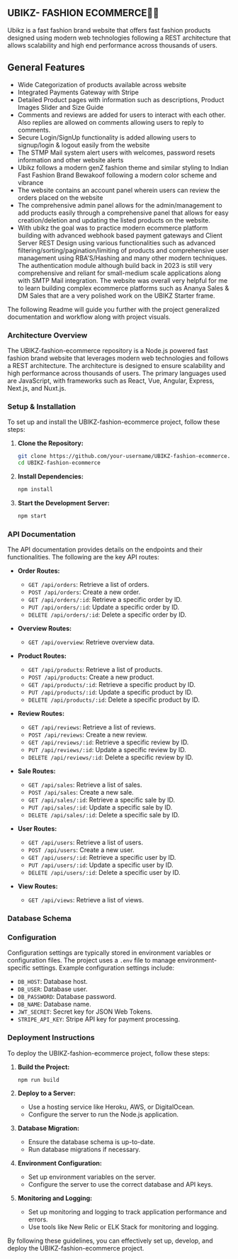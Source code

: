 ## UBIKZ- FASHION ECOMMERCE🐦‍🔥

Ubikz is a fast fashion brand website that offers fast fashion products designed using modern web technologies following a REST architecture that allows scalability and high end performance across thousands of users.

## General Features

- Wide Categorization of products available across website
- Integrated Payments Gateway with Stripe
- Detailed Product pages with information such as descriptions, Product Images Slider and Size Guide
- Comments and reviews are added for users to interact with each other. Also replies are allowed on comments allowing users to reply to comments.
- Secure Login/SignUp functionality is added allowing users to signup/login & logout easily from the website
- The STMP Mail system alert users with welcomes, password resets information and other website alerts
- Ubikz follows a modern genZ fashion theme and similar styling to Indian Fast Fashion Brand Bewakoof following a modern color scheme and vibrance
- The website contains an account panel wherein users can review the orders placed on the website
- The comprehensive admin panel allows for the admin/management to add products easily through a comprehensive panel that allows for easy creation/deletion and updating the listed products on the website.
- With ubikz the goal was to practice modern ecommerce platform building with advanced webhook based payment gateways and Client Server REST Design using various functionalities such as advanced filtering/sorting/pagination/limiting of products and comprehensive user management using RBA'S/Hashing and many other modern techniques. The authentication module although build back in 2023 is still very comprehensive and reliant for small-medium scale applications along with SMTP Mail integration. The website was overall very helpful for me to learn building complex ecommerce platforms such as Ananya Sales & DM Sales that are a very polished work on the UBIKZ Starter frame.

The following Readme will guide you further with the project generalized documentation and workflow along with project visuals.

### Architecture Overview
The UBIKZ-fashion-ecommerce repository is a Node.js powered fast fashion brand website that leverages modern web technologies and follows a REST architecture. The architecture is designed to ensure scalability and high performance across thousands of users. The primary languages used are JavaScript, with frameworks such as React, Vue, Angular, Express, Next.js, and Nuxt.js.

### Setup & Installation
To set up and install the UBIKZ-fashion-ecommerce project, follow these steps:

1. **Clone the Repository:**
   ```bash
   git clone https://github.com/your-username/UBIKZ-fashion-ecommerce.git
   cd UBIKZ-fashion-ecommerce
   ```

2. **Install Dependencies:**
   ```bash
   npm install
   ```

3. **Start the Development Server:**
   ```bash
   npm start
   ```

### API Documentation
The API documentation provides details on the endpoints and their functionalities. The following are the key API routes:

- **Order Routes:**
  - `GET /api/orders`: Retrieve a list of orders.
  - `POST /api/orders`: Create a new order.
  - `GET /api/orders/:id`: Retrieve a specific order by ID.
  - `PUT /api/orders/:id`: Update a specific order by ID.
  - `DELETE /api/orders/:id`: Delete a specific order by ID.

- **Overview Routes:**
  - `GET /api/overview`: Retrieve overview data.

- **Product Routes:**
  - `GET /api/products`: Retrieve a list of products.
  - `POST /api/products`: Create a new product.
  - `GET /api/products/:id`: Retrieve a specific product by ID.
  - `PUT /api/products/:id`: Update a specific product by ID.
  - `DELETE /api/products/:id`: Delete a specific product by ID.

- **Review Routes:**
  - `GET /api/reviews`: Retrieve a list of reviews.
  - `POST /api/reviews`: Create a new review.
  - `GET /api/reviews/:id`: Retrieve a specific review by ID.
  - `PUT /api/reviews/:id`: Update a specific review by ID.
  - `DELETE /api/reviews/:id`: Delete a specific review by ID.

- **Sale Routes:**
  - `GET /api/sales`: Retrieve a list of sales.
  - `POST /api/sales`: Create a new sale.
  - `GET /api/sales/:id`: Retrieve a specific sale by ID.
  - `PUT /api/sales/:id`: Update a specific sale by ID.
  - `DELETE /api/sales/:id`: Delete a specific sale by ID.

- **User Routes:**
  - `GET /api/users`: Retrieve a list of users.
  - `POST /api/users`: Create a new user.
  - `GET /api/users/:id`: Retrieve a specific user by ID.
  - `PUT /api/users/:id`: Update a specific user by ID.
  - `DELETE /api/users/:id`: Delete a specific user by ID.

- **View Routes:**
  - `GET /api/views`: Retrieve a list of views.

### Database Schema

### Configuration
Configuration settings are typically stored in environment variables or configuration files. The project uses a `.env` file to manage environment-specific settings. Example configuration settings include:

- `DB_HOST`: Database host.
- `DB_USER`: Database user.
- `DB_PASSWORD`: Database password.
- `DB_NAME`: Database name.
- `JWT_SECRET`: Secret key for JSON Web Tokens.
- `STRIPE_API_KEY`: Stripe API key for payment processing.

### Deployment Instructions
To deploy the UBIKZ-fashion-ecommerce project, follow these steps:

1. **Build the Project:**
   ```bash
   npm run build
   ```

2. **Deploy to a Server:**
   - Use a hosting service like Heroku, AWS, or DigitalOcean.
   - Configure the server to run the Node.js application.

3. **Database Migration:**
   - Ensure the database schema is up-to-date.
   - Run database migrations if necessary.

4. **Environment Configuration:**
   - Set up environment variables on the server.
   - Configure the server to use the correct database and API keys.

5. **Monitoring and Logging:**
   - Set up monitoring and logging to track application performance and errors.
   - Use tools like New Relic or ELK Stack for monitoring and logging.

By following these guidelines, you can effectively set up, develop, and deploy the UBIKZ-fashion-ecommerce project.
